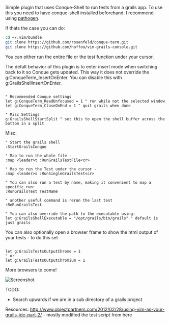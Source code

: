 Simple plugin that uses Conque-Shell to run tests from a grails app. To use this
you need to have conque-shell installed beforehand. I recommend using [pathogen](https://github.com/tpope/vim-pathogen "Pathogen").

If thats the case you can do:
```sh
cd ~/.vim/bundle
git clone https://github.com/rosenfeld/conque-term.git
git clone https://github.com/hoffoo/vim-grails-console.git
```

You can either run the entire file or the test function under your cursor. 

The defalt behavior of this plugin is to enter insert mode when switching back to it so Conque gets updated.
This way it does not override the g:ConqueTerm_InsertOnEnter. You can disable this with g:GrailsShellInsertOnEnter.
```vim

" Recommended Conque settings
let g:ConqueTerm_ReadUnfocused = 1 " run while not the selected window
let g:ConqueTerm_CloseOnEnd = 1 " quit grails when done

" Misc Settings
g:GrailsShellStartSplit " set this to open the shell buffer across the bottom in a split
```
Misc: 
```vim
" Start the grails shell
:StartGrailsConque

" Map to run the whole file - 
:map <leader>t :RunGrailsTestFile<cr>

" Map to run the Test under the cursor -
:map <leader>s :RunSingleGrailsTest<cr>

" You can also run a test by name, making it convenient to map a specific run:
:RunGrailsTest TestName

" another useful command is rerun the last test
:ReRunGrailsTest

" You can also override the path to the executable using:
let g:GrailsShellExecutable = "/opt/grails/bin/grails" " default is just grails
```

You can also optionally open a browser frame to show the html output of your tests - 
to do this set

```vim

let g:GrailsTestsOutputChrome = 1
" or
let g:GrailsTestsOutputChromium = 1
```
More browsers to come!

![Screenshot](http://i.imgur.com/eOxz0d3.png)

TODO:

- Search upwards if we are in a sub directory of a grails project

Resources:
http://www.objectpartners.com/2012/02/28/using-vim-as-your-grails-ide-part-2/ - mostly modified the test script from here
